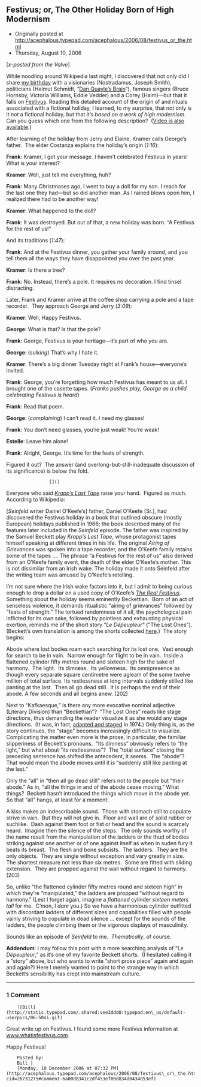 ## Festivus; or, The Other Holiday Born of High Modernism

 * Originally posted at http://acephalous.typepad.com/acephalous/2006/08/festivus_or_the.html
 * Thursday, August 10, 2006



[_x-posted from the Valve_]

While noodling around Wikipedia last night, I discovered that not only did I share [my birthday](http://en.wikipedia.org/wiki/December\_23) with a visionaries (Nostradamus, Joseph Smith), politicians (Helmut Schmidt, “[Dan Quayle’s Brain](http://en.wikipedia.org/wiki/William\_Kristol)”), famous singers (Bruce Hornsby, Victoria Williams, Eddie Vedder) and a Corey (Haim)—but that it falls on [Festivus](http://en.wikipedia.org/wiki/Festivus). 
Reading this detailed account of the origin of and rituals associated
with a fictional holiday, I learned, to my surprise, that not only is
it _not_ a fictional holiday, but that it’s _based on_ _a work of high modernism_.  Can you guess which one from the following description?  ([Video is also available](http://www.youtube.com/watch?v=uGvut4zr1HI).)

After learning of the holiday from Jerry and Elaine, Kramer calls
George’s father.  The elder Costanza explains the holiday’s origin (_1:16_):

**Frank**: Kramer, I got your message. I haven’t celebrated Festivus in years! What is your interest?

**Kramer**: Well, just tell me everything, huh?

**Frank**: Many Christmases ago, I went to buy a doll for my son. I
reach for the last one they had—but so did another man. As I rained
blows opon him, I realized there had to be another way!

**Kramer**: What happened to the doll?

**Frank**: It was destroyed. But out of that, a new holiday was born. “A Festivus for the rest of us!"

And its traditions (_1:47_):

**Frank**: And at the Festivus dinner, you gather
your family around, and you tell them all the ways they have
disappointed you over the past year.

**Kramer**: Is there a tree?

**Frank**: No. Instead, there’s a pole. It requires no decoration. I find tinsel distracting.

Later, Frank and Kramer arrive at the coffee shop carrying a pole and a tape recorder.  They approach George and Jerry (_3:09_):

**Kramer**: Well, Happy Festivus.

**George**: What is that? Is that the pole?

**Frank**: George, Festivus is your heritage—it’s part of who you are.

**George**: (_sulking_) That’s why I hate it.

**Kramer**: There’s a big dinner Tuesday night at Frank’s house—everyone’s invited.

**Frank**: George, you’re forgetting how much Festivus has meant to us all. I brought one of the casette tapes. (_Franks pushes play, George as a child celebrating Festivus is heard_)

**Frank**: Read that poem.

**George**: (_complaining_) I can’t read it. I need my glasses!

**Frank**: You don’t need glasses, you’re just weak! You’re weak!

**Estelle**: Leave him alone!

**Frank**: Alright, George. It’s time for the feats of strength.

Figured it out?  The answer (and overlong-but-still-inadequate discussion of its significance) is below the fold.

		

					[]()
			

Everyone who said [_Krapp’s Last Tape_](http://www.msu.edu/user/sullivan/BeckettKrapp.html) raise your hand.  Figured as much.  According to Wikipedia:

[_Seinfeld_ writer Daniel O’Keefe’s] father, Daniel O’Keefe [Sr.], had discovered the Festivus
holiday in a book that outlined obscure (mostly European) holidays
published in 1966; the book described many of the features later
included in the _Seinfeld_ episode. The father was inspired by the Samuel Beckett play _Krapp’s Last Tape_, whose protagonist tapes himself speaking at different times in his life. The original _Airing of Grievances_
was spoken into a tape recorder, and the O’Keefe family retains some of
the tapes .... The phrase “a Festivus for the rest of us” also derived
from an O’Keefe family event, the death of the elder O’Keefe’s mother.
This is not dissimilar from an Irish wake. The holiday made it onto
Seinfeld after the writing team was amused by O’Keefe’s retelling.

I’m not sure where the Irish wake factors into it, but I admit to being
curious enough to drop a dollar on a used copy of O’Keefe’s [_The Real Festivus_](http://www.amazon.com/exec/obidos/ASIN/0399532293/diesekoschmar-20). 
Something about the holiday seems eminently Beckettian.  Born of an act
of senseless violence, it demands ritualistic “airing of grievances”
followed by “feats of strength.” The tortued randomness of it all, the
psychological pain inflicted for its own sake, followed by pointless
and exhausting physical exertion, reminds me of the short story “_Le Dépeupleur_“ ("The Lost Ones").  (Beckett’s own translation is among the shorts collected [here](http://www.amazon.com/exec/obidos/ASIN/0802134904/diesekoschmar-20).)  The story begins:

Abode where lost bodies roam each searching for its lost
one.  Vast enough for search to be in vain.  Narrow enough for flight
to be in vain.  Inside a flattened cylinder fifty metres round and
sixteen high for the sake of harmony.  The light.  Its dimness.  Its
yellowness.  Its omnipresence as though every separate square
centimetre were agleam of the some twelve million of total surface. 
Its restlessness at long intervals suddenly stilled like panting at the
last.  Then all go dead still.  It is perhaps the end of their abode. 
A few seconds and all begins anew. (202)

Next to “Kafkaesque,” is there any more evocative nominal adjective
(Literary Division) than “Beckettian”?  “The Lost Ones” reads like
stage directions, thus demanding the reader visualize it as she would
any stage directions.  (It was, in fact, [adapted and staged](http://www.irishplayography.com/search/play.asp?play\_id=1765)
in 1974.) Only thing is, as the story continues, the “stage” becomes
increasingly difficult to visualize.  Complicating the matter even more
is the prose, in particular, the familiar slipperiness of Beckett’s
pronouns.  “Its dimness” obviously refers to “the light,” but what
about “its restlessness”?  The “total surface” closing the preceding
sentence has shifted the antecedent, it seems.  The “abode”?  That
would mean the abode moves until it is “suddenly still like panting at
the last.” 

Only the “all” in “then all go dead still” refers not to the people but
“their abode.” As in, “all the things in and of the abode cease
moving.” What things?  Beckett hasn’t introduced the things which move
in the abode yet.  So that “all” hangs, at least for a moment:

A kiss makes an indescribable sound.  Those with stomach
still to copulate strive in vain.  But they will not give in.  Floor
and wall are of solid rubber or suchlike.  Dash against them foot or
fist or head and the sound is scarcely heard.  Imagine then the silence
of the steps.  The only sounds worthy of the name result from the
manipulation of the ladders or the thud of bodies striking against one
another or of one against itself as when in suden fury it beats its
breast.  The flesh and bone subsists.  The ladders.  They are the only
objects.  They are single without exception and vary greatly in size. 
The shortest measure not less than six metres.  Some are fitted with
sliding extension.  They are propped against the wall without regard to
harmony. (203)

So, unlike “the flattened cylinder fifty metres round and sixteen high”
in which they’re “manipulated,” the ladders are propped “without regard
to harmony.” (Lest I forget again, imagine a _flattened_ cylinder _sixteen meters tall_ for me.  C’mon, I _dare_
you.) So we have a harmonious cylinder outfitted with discordant
ladders of different sizes and capabilities filled with people vainly
striving to copulate in dead silence ... except for the sounds of the
ladders, the people climbing them or the vigorous displays of
masculinity.  

Sounds like an episode of _Seinfeld_ to me.  _Thematically_, of course.

**Addendum**: I may follow this post with a more searching analysis of “_Le Dépeupleur_,”
as it’s one of my favorite Beckett shorts.  (I hesitated calling it a
“story” above, but who wants to write “short prose piece” again and
again and again?) Here I merely wanted to point to the strange way in
which Beckett’s sensibility has crept into mainstream culture.

			

* * *

### 1 Comment 

		

                
[]()

	

		![Bill](http://static.typepad.com/.shared:vee3ddd0:typepad:en\_us/default-userpics/06-50si.gif)
	

	

		

Great write up on Festivus.  I found some more Festivus information at www.whatisfestivus.com.

Happy Festivus!

	

		Posted by:
		Bill |
		[Monday, 18 December 2006 at 07:32 PM](http://acephalous.typepad.com/acephalous/2006/08/festivus\_or\_the.html?cid=26731275#comment-6a00d8341c2df453ef00d834d0434d53ef)

		

        